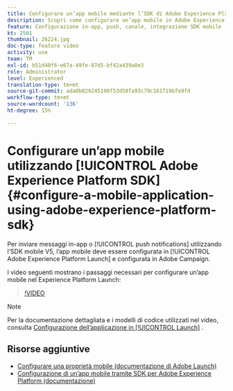 ```yaml
---
title: Configurare un’app mobile mediante l’SDK di Adobe Experience Platform
description: Scopri come configurare un’app mobile in Adobe Experience Platform Launch e come configurarla in Adobe Campaign.
feature: Configurazione in-app, push, canale, integrazione SDK mobile
kt: 2501
thumbnail: 26224.jpg
doc-type: feature video
activity: use
team: TM
exl-id: b51d40f6-e67a-49fe-87d5-bf42a439a0e3
role: Administrator
level: Experienced
translation-type: tm+mt
source-git-commit: ada0b029245190f53d58fa93c79c161719bfe9fd
workflow-type: tm+mt
source-wordcount: '136'
ht-degree: 15%

---
```


# Configurare un’app mobile utilizzando [!UICONTROL Adobe Experience Platform SDK] {#configure-a-mobile-application-using-adobe-experience-platform-sdk}

Per inviare messaggi in-app o [!UICONTROL push notifications] utilizzando l’SDK mobile V5, l’app mobile deve essere configurata in [!UICONTROL Adobe Experience Platform Launch] e configurata in Adobe Campaign.

I video seguenti mostrano i passaggi necessari per configurare un’app mobile nel Experience Platform Launch:

>[!VIDEO](https://video.tv.adobe.com/v/26224?quality=12)

>[!NOTE]
>
>Per la documentazione dettagliata e i modelli di codice utilizzati nel video, consulta [Configurazione dell’applicazione in [!UICONTROL Launch]](https://helpx.adobe.com/campaign/kb/configuring-app-sdk.html#ConfiguringyourapplicationinLaunch) .

## Risorse aggiuntive

* [Configurare una proprietà mobile (documentazione di Adobe Launch)](https://aep-sdks.gitbook.io/docs/getting-started/create-a-mobile-property)
* [Configurazione di un’app mobile tramite SDK per Adobe Experience Platform (documentazione)](https://helpx.adobe.com/campaign/kb/configuring-app-sdk.html)
